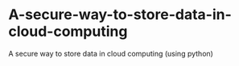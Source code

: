 # A-secure-way-to-store-data-in-cloud-computing
A secure way to store data in cloud computing (using python)
